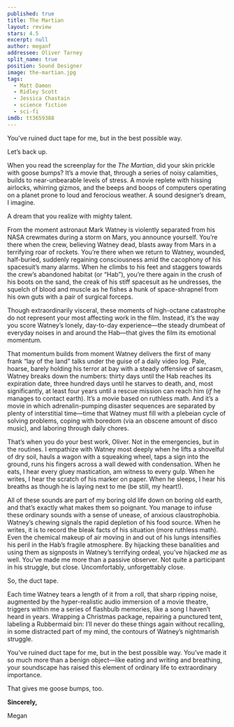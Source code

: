 ```yaml
---
published: true
title: The Martian
layout: review
stars: 4.5
excerpt: null
author: meganf
addressee: Oliver Tarney
split_name: true
position: Sound Designer
image: the-martian.jpg
tags: 
  - Matt Damon
  - Ridley Scott
  - Jessica Chastain
  - science fiction
  - sci-fi
imdb: tt3659388
---
```


You’ve ruined duct tape for me, but in the best possible way.

Let’s back up. 

When you read the screenplay for the _The Martian_, did your skin prickle with goose bumps? It’s a movie that, through a series of noisy calamities, builds to near-unbearable levels of stress. A movie replete with hissing airlocks, whirring gizmos, and the beeps and boops of computers operating on a planet prone to loud and ferocious weather. A sound designer’s dream, I imagine. 

A dream that you realize with mighty talent.

From the moment astronaut Mark Watney is violently separated from his NASA crewmates during a storm on Mars, you announce yourself. You’re there when the crew, believing Watney dead, blasts away from Mars in a terrifying roar of rockets. You’re there when we return to Watney, wounded, half-buried, suddenly regaining consciousness amid the cacophony of his spacesuit’s many alarms. When he climbs to his feet and staggers towards the crew’s abandoned habitat (or “Hab”), you’re there again in the crush of his boots on the sand, the creak of his stiff spacesuit as he undresses, the squelch of blood and muscle as he fishes a hunk of space-shrapnel from his own guts with a pair of surgical forceps. 

Though extraordinarily visceral, these moments of high-octane catastrophe do not represent your most affecting work in the film. Instead, it’s the way you score Watney’s lonely, day-to-day experience—the steady drumbeat of everyday noises in and around the Hab—that gives the film its emotional momentum. 

That momentum builds from moment Watney delivers the first of many frank “lay of the land” talks under the guise of a daily video log. Pale, hoarse, barely holding his terror at bay with a steady offensive of sarcasm, Watney breaks down the numbers: thirty days until the Hab reaches its expiration date, three hundred days until he starves to death, and, most significantly, at least four years until a rescue mission can reach him (_if_ he manages to contact earth). It’s a movie based on ruthless math. And it’s a movie in which adrenalin-pumping disaster sequences are separated by plenty of interstitial time—time that Watney must fill with a plebeian cycle of solving problems, coping with boredom (via an obscene amount of disco music), and laboring through daily chores.  

That’s when you do your best work, Oliver. Not in the emergencies, but in the routines. I empathize with Watney most deeply when he lifts a shovelful of dry soil, hauls a wagon with a squeaking wheel, taps a sign into the ground, runs his fingers across a wall dewed with condensation. When he eats, I hear every gluey mastication, am witness to every gulp. When he writes, I hear the scratch of his marker on paper. When he sleeps, I hear his breaths as though he is laying next to me (be still, my heart!). 

All of these sounds are part of my boring old life down on boring old earth, and that’s exactly what makes them so poignant. You manage to infuse these ordinary sounds with a sense of unease, of anxious claustrophobia. Watney’s chewing signals the rapid depletion of his food source. When he writes, it is to record the bleak facts of his situation (more ruthless math). Even the chemical makeup of air moving in and out of his lungs intensifies his peril in the Hab’s fragile atmosphere. By hijacking these banalities and using them as signposts in Watney’s terrifying ordeal, you’ve hijacked _me_ as well. You’ve made me more than a passive observer. Not quite a participant in his struggle, but close. Uncomfortably, unforgettably close.

So, the duct tape. 

Each time Watney tears a length of it from a roll, that sharp ripping noise, augmented by the hyper-realistic audio immersion of a movie theatre, triggers within me a series of flashbulb memories, like a song I haven’t heard in years. Wrapping a Christmas package, repairing a punctured tent, labeling a Rubbermaid bin: I’ll never do these things again without recalling, in some distracted part of my mind, the contours of Watney’s nightmarish struggle. 

You’ve ruined duct tape for me, but in the best possible way. You’ve made it so much more than a benign object—like eating and writing and breathing, your soundscape has raised this element of ordinary life to extraordinary importance.  

That gives me goose bumps, too.

**Sincerely,**

Megan 